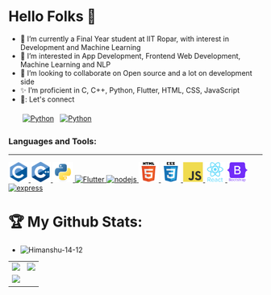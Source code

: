 # Hello Folks 👋

<!--
**Himanshu-14-12/Himanshu-14-12** is a ✨ _special_ ✨ repository because its `README.md` (this file) appears on your GitHub profile.

Here are some ideas to get you started:

- 🔭 I’m currently working on ...
- 🌱 I’m currently learning ...
- 👯 I’m looking to collaborate on ...
- 🤔 I’m looking for help with ...
- 💬 Ask me about ...
- 📫 How to reach me: ...
- 😄 Pronouns: ...
- ⚡ Fun fact: ...
- 📫 How to reach me: [LinkedIn](https://www.linkedin.com/in/himanshu-parganiha-2a308a203/)
                      [mail](mailto:parganiha.himanshu@gmail.com)
-->

- 🔭 I’m currently a Final Year student at IIT Ropar, with interest in Development and Machine Learning
- 🌱 I’m interested in App Development, Frontend Web Development, Machine Learning and NLP
- 👯  I’m looking to collaborate on Open source and a lot on development side
- ✨ I’m proficient in C, C++, Python, Flutter, HTML, CSS, JavaScript
- 🤝: Let's connect
<br><br><a href="https://www.linkedin.com/in/himanshu-parganiha-2a308a203/" target="_blank" rel="noopener noreferrer"> <img src="https://cdn.exclaimer.com/Handbook%20Images/linkedin-icon_64x64.png" alt="Python" height="40" style="vertical-align:top; margin:4px"></a>
<a href="mailto:parganiha.himanshu@gmail.com"> <img src="https://img.icons8.com/color/48/000000/gmail-new.png" alt="Python" height="40" style="vertical-align:top; margin:4px"></a>

<h3>Languages and Tools:</h4><hr>
<p> 
<a href="https://www.cprogramming.com/" target="_blank"> <img src="https://raw.githubusercontent.com/devicons/devicon/master/icons/c/c-original.svg" alt="c" width="40" height="40"/> </a> 
<a href="https://www.w3schools.com/cpp/" target="_blank"> <img src="https://raw.githubusercontent.com/devicons/devicon/master/icons/cplusplus/cplusplus-original.svg" alt="cplusplus" width="40" height="40"/> </a> 
<a href="https://www.python.org" target="_blank"> <img src="https://raw.githubusercontent.com/devicons/devicon/master/icons/python/python-original.svg" alt="python" width="40" height="40"/> </a> 
<a href="https://flutter.dev/" target="_blank"> <img src="https://cdn.jsdelivr.net/gh/devicons/devicon/icons/flutter/flutter-original.svg" alt="Flutter" width="40" height="40"/> </a> 
<a href="https://nodejs.org" target="_blank"> <img src="https://cdn.jsdelivr.net/gh/devicons/devicon/icons/firebase/firebase-plain-wordmark.svg" alt="nodejs" width="40" height="40"/> </a>  
<a href="https://www.w3.org/html/" target="_blank"> <img src="https://raw.githubusercontent.com/devicons/devicon/master/icons/html5/html5-original-wordmark.svg" alt="html5" width="40" height="40"/> </a> 
<a href="https://www.w3schools.com/css/" target="_blank"> <img src="https://raw.githubusercontent.com/devicons/devicon/master/icons/css3/css3-original-wordmark.svg" alt="css3" width="40" height="40"/> </a> 
<a href="https://developer.mozilla.org/en-US/docs/Web/JavaScript" target="_blank"> <img src="https://raw.githubusercontent.com/devicons/devicon/master/icons/javascript/javascript-original.svg" alt="javascript" width="40" height="40"/> </a> 
<a href="https://reactjs.org/" target="_blank"> <img src="https://raw.githubusercontent.com/devicons/devicon/master/icons/react/react-original-wordmark.svg" alt="react" width="40" height="40"/> </a>
<a href="https://getbootstrap.com" target="_blank"> <img src="https://raw.githubusercontent.com/devicons/devicon/master/icons/bootstrap/bootstrap-plain-wordmark.svg" alt="bootstrap" width="40" height="40"/> </a> 
<a href="https://expressjs.com" target="_blank"> <img src="https://cdn.jsdelivr.net/gh/devicons/devicon/icons/jupyter/jupyter-original-wordmark.svg" alt="express" width="40" height="40"/> </a> 

# 🏆 My Github Stats:
-  <p align="left"> <img src="https://komarev.com/ghpvc/?username=Himanshu-14-12&label=Profile%20views&color=0e75b6&style=flat" alt="Himanshu-14-12" /> </p>
<table>
  <tr>
<td><img src="https://github-readme-stats.vercel.app/api?username=Himanshu-14-12&theme=radical&show_icons=true"></td>
<td><img src="https://github-readme-streak-stats.herokuapp.com/?user=Himanshu-14-12&theme=radical&show_icons=true" /></td>
  </tr>
  <tr>
    <td>
<img width="100%" img src="https://github-readme-stats.vercel.app/api/top-langs?username=Himanshu-14-12&show_icons=true&locale=en&layout=compact&title_color=7A7ADB&icon_color=2234AE&text_color=D3D3D3&bg_color=0,000000,130F40"></td></tr>

